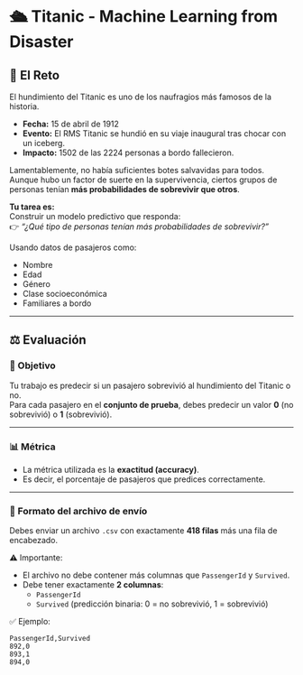 # 🛳️ Titanic - Machine Learning from Disaster

## 🚢 El Reto
El hundimiento del Titanic es uno de los naufragios más famosos de la historia.  

- **Fecha:** 15 de abril de 1912  
- **Evento:** El RMS Titanic se hundió en su viaje inaugural tras chocar con un iceberg.  
- **Impacto:** 1502 de las 2224 personas a bordo fallecieron.  

Lamentablemente, no había suficientes botes salvavidas para todos.  
Aunque hubo un factor de suerte en la supervivencia, ciertos grupos de personas tenían **más probabilidades de sobrevivir que otros**.  

**Tu tarea es:**  
Construir un modelo predictivo que responda:  
👉 *“¿Qué tipo de personas tenían más probabilidades de sobrevivir?”*  

Usando datos de pasajeros como:  
- Nombre  
- Edad  
- Género  
- Clase socioeconómica  
- Familiares a bordo  

---

## ⚖️ Evaluación

### 🎯 Objetivo
Tu trabajo es predecir si un pasajero sobrevivió al hundimiento del Titanic o no.  
Para cada pasajero en el **conjunto de prueba**, debes predecir un valor **0** (no sobrevivió) o **1** (sobrevivió).  

---

### 📊 Métrica
- La métrica utilizada es la **exactitud (accuracy)**.  
- Es decir, el porcentaje de pasajeros que predices correctamente.  

---

### 📂 Formato del archivo de envío
Debes enviar un archivo `.csv` con exactamente **418 filas** más una fila de encabezado.  

⚠️ Importante:  
- El archivo no debe contener más columnas que `PassengerId` y `Survived`.  
- Debe tener exactamente **2 columnas**:  
  - `PassengerId`  
  - `Survived` (predicción binaria: 0 = no sobrevivió, 1 = sobrevivió)  

✅ Ejemplo:
```csv
PassengerId,Survived
892,0
893,1
894,0
